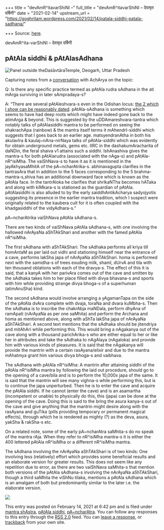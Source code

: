 +++
title = "devAmR^itavarShiNI –"
full_title = "devAmR^itavarShiNI – देवामृत वर्षिणी"
date = "2021-02-14"
upstream_url = "https://goghritam.wordpress.com/2021/02/14/patala-siddhi-patala-sadhana/"

+++
Source: [here](https://goghritam.wordpress.com/2021/02/14/patala-siddhi-patala-sadhana/).

devAmR^ita-varShiNI – देवामृत वर्षिणी

## pAtAla siddhi & pAtAlasAdhana

![[Panel outside the*Daśāvtāra*Temple, Deogarh, Uttar
Pradesh](https://kailasanath.tumblr.com/post/144200821639/%C5%9Be%C5%9Ba-%C5%9Bayana-padman%C4%81bha-%C5%9Bri-vi%E1%B9%A3%E1%B9%87u-lord-vi%E1%B9%A3%E1%B9%87u)](https://goghritam.files.wordpress.com/2021/02/image.png?w=575)

Capturing notes from a
[conversation](https://twitter.com/goghritaM/status/1360860162886569984)
with AchArya on the topic:

Q: Is there any specific practice termed as pAtAla rudra sAdhana in the
ati mArga surviving in later sAmpradaya-s?

A: “There are several pAtAleshvara-s even in the Odishan locus: [the 2
which I show can be reasonably
dated](https://somasushma.github.io/shaiva.html). pAtAla-sAdhana is
something which seems to have had deep roots which might have indeed
gone back to the atimArga & beyond. This is suggested by the
uDDAmareshvara-tantra which notably talks of pAtAlasiddhi mantra to be
performed on seeing the shakrachApa (rainbow) & the mantra itself terms
it mAhendrI-siddhi which suggests that I goes back to an earlier age.
matsyendranAtha in both his akulavIra & kaulaj\~nAna-nirNaya talks of
pAtAla-siddhi which was evidently for obtain underground metals, gems
etc. IIRC in the dashakumAracharita of daNDin, the feral shaiva v1
attains such a siddhi. IshAnashiva gives the mantra-s for both
pAtAlarudra (associated with the nAga-s) and pAtAla-nR^isiMha. The
vaiShNava-s to have it as it is mentioned in the jayAkhyasaMhitA of the
pA\~ncharAtrika-s. abhinavagupta clarifies in the tantrasAra that in
addition to the 5 faces corresponding to the 5 brahma-mantra-s,shiva has
an additional downward face which is known as the pAtAla face. In the
tantrAloka he clarifies that shrIkaNTha becomes hATaka and along with
kiMkara-s is stationed as the guardian of pAtAla. pAtAlasiddhi is also
alluded to by the early saiddhAntikAcharya sadyojyotis suggesting its
presence in the earlier mantra tradition, which I suspect were
originally related to the kaubera cult for it is often coupled with the
khadgasiddhi of the vidyAdhara-s.”

pA\~ncharAtrika vaiShNava pAtAla sAdhana-s.

There are two kinds of vaiShNava pAtAla sAdhana-s, with one involving
the hallowed nArAyaNa aShTAkShari and another with the famed pAtAla
nR^isiMha.

The first sAdhana with aShTAkShari: The sAdhaka performs all kriya till
homAntaM as per laid out vidhi and stationing himself near the entrance
of a cave, performs lakSha japa of nArAyaNa aShTAkShari. homa is
performed next with the samidha-s of trees exuding milk, shamI, dUrvA
and tila with ten thousand oblations with each of the dravya-s. The
effect of this it is said, that a kanyA with her parivAra comes out of
the cave and smitten by the sAdhaka takes him to her place filled with
divya bhavana-s and sports with him while providing strange divya
bhoga-s of a superhuman (atimAnuSha) kind.

The second sAdhana would involve arranging a yAgamanTapa on the side of
the pAtAla dvAra complete with dvaja, toraNa and dvara kuMbha-s. Then
the sAdhaka is to inscribe the chakrAbja maNDala, perform dhyAna of
ramApati (nArAyaNa as per one saMhita) and perform the Archana and homa
as mentioned above, along with aShTa lakSha japa of nArAyaNa
aShTAkShari. A second text mentions that the sAdhaka should be
jitendriya and mitAhAri while performing this. This would bring a
nAgakanya out of the cave along with a thousand parichArika-s who are
either equal to her or like her in attributes and take the sAdhaka to
nAgAlaya (nAgaloka) and provide him with various kinds of pleasures. It
is said that the nAgakanya will provide the mantrin with a certain
rasAyana/elixir and due to the mantra mAhatmya grant him various divya
bhoga-s and vaibhava.

The sAdhana with pAtAla nR^isiMha: A mantrin after attaining siddhi of
the pAtAla nR^isiMha mantra by following the laid out procedure, should
go to the opening of a cave/bila and is to perform the 10,000x japa of
the same. It is said that the mantrin will see many vighna-s while
performing this, but is to continue the japa unperturbed. Then he is to
enter the cave and acquire the pAtAla siddhi. If he cannot (enter the
cave) and is an asamartha (incompetent or unable) to physically do this,
this (japa) can be done at the opening of the cave. Doing this is said
to the bring the asura kanya-s out of the cave and give anything that
the mantrin might desire along with the rasAyana and guTika (pills
providing temporary or permanent magical effects), through which he is
rendered as mighty (?) as the deva, asura, yakSha & rakSha-s etc.

On a related note, some of the early pA\~ncharAtra saMhita-s do no speak
of the mantra rAja. When they refer to nR^isiMha mantra-s it is either
the 400 lettered pAtAla nR^isiMha or a different nR^isiMha mantra.

The sAdhana involving the nArAyaNa aShTAkShari is of two kinds: One
involving less (relatively) effort which provides some beneficial
results and an elaborate version for greater results. This does not seem
like any repetition due to error, as there are two vaiShNava saMhita-s
that mention both versions of the pAtAla sAdhana-s involving the
nArAyaNa aShTAkShari, though a third saMhita the viShNu tilaka, mentions
a pAtAla sAdhana which is an amalgam of both but predominantly similar
to the later i.e. the elaborate version.

![](https://goghritam.files.wordpress.com/2021/02/vishnu-anantasayana.jpg?w=564)

This entry was posted on February 14, 2021 at 6:42 pm and is filed under
[mantra
shAstra](https://goghritam.wordpress.com/category/mantra-shastra/),
[pAtAla
siddhi](https://goghritam.wordpress.com/category/mantra-shastra/patala-siddhi/),
[pA\~ncharAtra](https://goghritam.wordpress.com/category/vaishnava/pancharatra/).
You can follow any responses to this entry through the [RSS
2.0](https://goghritam.wordpress.com/2021/02/14/patala-siddhi-patala-sadhana/feed/)
feed. You can [leave a response](#respond), or
[trackback](https://goghritam.wordpress.com/2021/02/14/patala-siddhi-patala-sadhana/trackback/)
from your own site.

